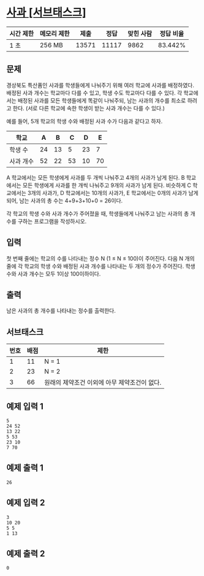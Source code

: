 # [사과 [서브태스크]](https://www.acmicpc.net/problem/10833)

| 시간 제한 | 메모리 제한 | 제출 | 정답 | 맞힌 사람 | 정답 비율 |
| --- | --- | --- | --- | --- | --- |
| 1 초 | 256 MB | 13571 | 11117 | 9862 | 83.442% |

## 문제

경상북도 특산품인 사과를 학생들에게 나눠주기 위해 여러 학교에 사과를 배정하였다. 배정된 사과 개수는 학교마다 다를 수 있고, 학생 수도 학교마다 다를 수 있다. 각 학교에서는 배정된 사과를 모든 학생들에게 똑같이 나눠주되, 남는 사과의 개수를 최소로 하려고 한다. (서로 다른 학교에 속한 학생이 받는 사과 개수는 다를 수 있다.)

예를 들어, 5개 학교의 학생 수와 배정된 사과 수가 다음과 같다고 하자.

| 학교 | A | B | C | D | E |
| --- | --- | --- | --- | --- | --- |
| 학생 수 | 24 | 13 | 5 | 23 | 7 |
| 사과 개수 | 52 | 22 | 53 | 10 | 70 |

A 학교에서는 모든 학생에게 사과를 두 개씩 나눠주고 4개의 사과가 남게 된다. B 학교에서는 모든 학생에게 사과를 한 개씩 나눠주고 9개의 사과가 남게 된다. 비슷하게 C 학교에서는 3개의 사과가, D 학교에서는 10개의 사과가, E 학교에서는 0개의 사과가 남게 되어, 남는 사과의 총 수는 4+9+3+10+0 = 26이다.

각 학교의 학생 수와 사과 개수가 주어졌을 때, 학생들에게 나눠주고 남는 사과의 총 개수를 구하는 프로그램을 작성하시오.

## 입력

첫 번째 줄에는 학교의 수를 나타내는 정수 N (1 ≤ N ≤ 100)이 주어진다. 다음 N 개의 줄에 각 학교의 학생 수와 배정된 사과 개수를 나타내는 두 개의 정수가 주어진다. 학생 수와 사과 개수는 모두 1이상 100이하이다.

## 출력

남은 사과의 총 개수를 나타내는 정수를 출력한다.

## 서브태스크

| 번호 | 배점 | 제한 |
| --- | --- | --- |
| 1 | 11 | N = 1 |
| 2 | 23 | N = 2 |
| 3 | 66 | 원래의 제약조건 이외에 아무 제약조건이 없다. |

## 예제 입력 1

```
5
24 52
13 22
5 53
23 10
7 70

```

## 예제 출력 1

```
26

```

## 예제 입력 2

```
3
10 20
5 5
1 13

```

## 예제 출력 2

```
0
```
